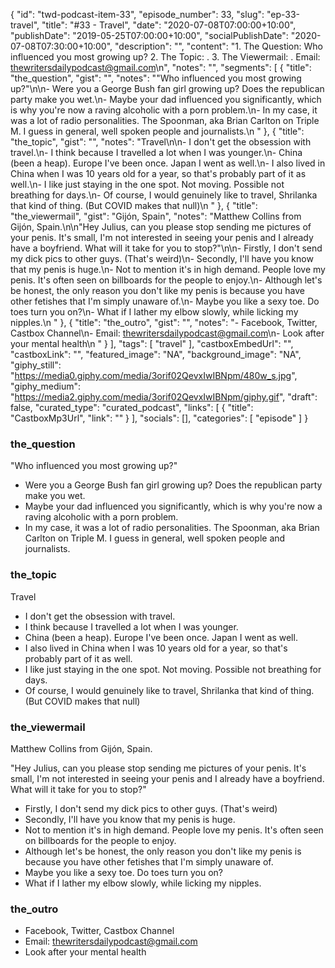 {
	"id": "twd-podcast-item-33",
	"episode_number": 33,
	"slug": "ep-33-travel",
	"title": "#33 - Travel",
	"date": "2020-07-08T07:00:00+10:00",
	"publishDate": "2019-05-25T07:00:00+10:00",
	"socialPublishDate": "2020-07-08T07:30:00+10:00",
	"description": "",
	"content": "1. The Question: Who influenced you most growing up? 2. The Topic: . 3. The Viewermail: . Email: thewritersdailypodcast@gmail.com\n",
	"notes": "",
	"segments": [
		{
			"title": "the_question",
			"gist": "",
			"notes": "\"Who influenced you most growing up?\"\n\n- Were you a George Bush fan girl growing up? Does the republican party make you wet.\n- Maybe your dad influenced you significantly, which is why you're now a raving alcoholic with a porn problem.\n- In my case, it was a lot of radio personalities. The Spoonman, aka Brian Carlton on Triple M. I guess in general, well spoken people and journalists.\n      "
		},
		{
			"title": "the_topic",
			"gist": "",
			"notes": "Travel\n\n- I don't get the obsession with travel.\n- I think because I travelled a lot when I was younger.\n- China (been a heap). Europe I've been once. Japan I went as well.\n- I also lived in China when I was 10 years old for a year, so that's probably part of it as well.\n- I like just staying in the one spot. Not moving. Possible not breathing for days.\n- Of course, I would genuinely like to travel, Shrilanka that kind of thing. (But COVID makes that null)\n      "
		},
		{
			"title": "the_viewermail",
			"gist": "Gijón, Spain",
			"notes": "Matthew Collins from Gijón, Spain.\n\n\"Hey Julius, can you please stop sending me pictures of your penis. It's small, I'm not interested in seeing your penis and I already have a boyfriend. What will it take for you to stop?\"\n\n- Firstly, I don't send my dick pics to other guys. (That's weird)\n- Secondly, I'll have you know that my penis is huge.\n- Not to mention it's in high demand. People love my penis. It's often seen on billboards for the people to enjoy.\n- Although let's be honest, the only reason you don't like my penis is because you have other fetishes that I'm simply unaware of.\n- Maybe you like a sexy toe. Do toes turn you on?\n- What if I lather my elbow slowly, while licking my nipples.\n      "
		},
		{
			"title": "the_outro",
			"gist": "",
			"notes": "- Facebook, Twitter, Castbox Channel\n- Email: thewritersdailypodcast@gmail.com\n- Look after your mental health\n      "
		}
	],
	"tags": [
		"travel"
	],
	"castboxEmbedUrl": "",
	"castboxLink": "",
	"featured_image": "NA",
	"background_image": "NA",
	"giphy_still": "https://media0.giphy.com/media/3orif02QevxIwIBNpm/480w_s.jpg",
	"giphy_medium": "https://media2.giphy.com/media/3orif02QevxIwIBNpm/giphy.gif",
	"draft": false,
	"curated_type": "curated_podcast",
	"links": [
		{
			"title": "CastboxMp3Url",
			"link": ""
		}
	],
	"socials": [],
	"categories": [
		"episode"
	]
}

### the_question

"Who influenced you most growing up?"

- Were you a George Bush fan girl growing up? Does the republican party make you wet.
- Maybe your dad influenced you significantly, which is why you're now a raving alcoholic with a porn problem.
- In my case, it was a lot of radio personalities. The Spoonman, aka Brian Carlton on Triple M. I guess in general, well spoken people and journalists.
      
### the_topic

Travel

- I don't get the obsession with travel.
- I think because I travelled a lot when I was younger.
- China (been a heap). Europe I've been once. Japan I went as well.
- I also lived in China when I was 10 years old for a year, so that's probably part of it as well.
- I like just staying in the one spot. Not moving. Possible not breathing for days.
- Of course, I would genuinely like to travel, Shrilanka that kind of thing. (But COVID makes that null)
      
### the_viewermail

Matthew Collins from Gijón, Spain.

"Hey Julius, can you please stop sending me pictures of your penis. It's small, I'm not interested in seeing your penis and I already have a boyfriend. What will it take for you to stop?"

- Firstly, I don't send my dick pics to other guys. (That's weird)
- Secondly, I'll have you know that my penis is huge.
- Not to mention it's in high demand. People love my penis. It's often seen on billboards for the people to enjoy.
- Although let's be honest, the only reason you don't like my penis is because you have other fetishes that I'm simply unaware of.
- Maybe you like a sexy toe. Do toes turn you on?
- What if I lather my elbow slowly, while licking my nipples.
      
### the_outro

- Facebook, Twitter, Castbox Channel
- Email: thewritersdailypodcast@gmail.com
- Look after your mental health
      
